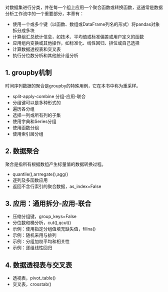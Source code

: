 
对数据集进行分类，并在每一个组上应用一个聚合函数或转换函数，这通常是数据分析工作流中的一个重要部分，本章有：
- 使用一个或多个键（以函数、数组或DataFrame列名的形式）将pandas对象拆分成多块
- 计算组汇总统计信息，如技术、平均值或标准偏差或用户定义的函数
- 应用组内变换或其他操作，如标准化、线性回归、排位或自己选择
- 计算数据透视表和交叉表
- 执行分位数分析和其他统计组分析

## 1. groupby机制
时间序列数据的聚合是groupby的特殊用例，它在本书中称为重采样。
- split-apply-combine 分组-应用-联合
- 分组键可以是多种形式的
- 遍历各分组
- 选择一列或所有列的子集
- 使用字典和Series分组
- 使用函数分组
- 使用索引层分组

## 2. 数据聚合
聚合是指所有根据数组产生标量值的数据转换过程。
- quantile(),arrregate(),agg()
- 逐列及多函数应用
- 返回不含行索引的聚合数据，as_index=False

## 3. 应用：通用拆分-应用-联合
- 压缩分组键，group_keys=False
- 分位数和桶分析，cut(),qcut()
- 示例：使用指定分组值填充缺失值，fillna()
- 示例：随机采用与排列
- 示例：分组加权平均和相关性
- 示例：逐组线性回归

## 4. 数据透视表与交叉表
- 透视表，pivot_table()
- 交叉表，crosstab()
